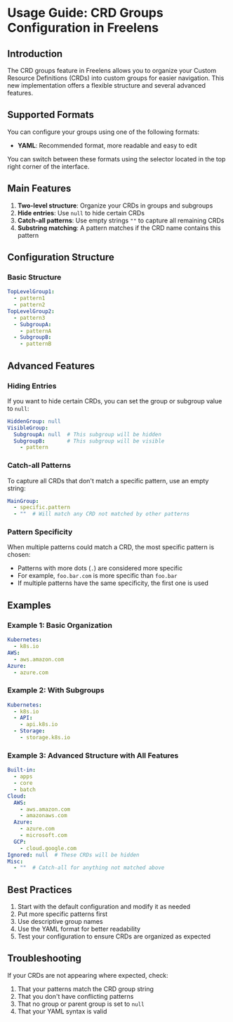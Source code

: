 # Usage Guide: CRD Groups Configuration in Freelens

## Introduction

The CRD groups feature in Freelens allows you to organize your Custom Resource Definitions (CRDs) into custom groups for easier navigation. This new implementation offers a flexible structure and several advanced features.

## Supported Formats

You can configure your groups using one of the following formats:

- **YAML**: Recommended format, more readable and easy to edit

You can switch between these formats using the selector located in the top right corner of the interface.

## Main Features

1. **Two-level structure**: Organize your CRDs in groups and subgroups
2. **Hide entries**: Use `null` to hide certain CRDs
3. **Catch-all patterns**: Use empty strings `""` to capture all remaining CRDs
4. **Substring matching**: A pattern matches if the CRD name contains this pattern

## Configuration Structure

### Basic Structure

```yaml
TopLevelGroup1:
  - pattern1
  - pattern2
TopLevelGroup2:
  - pattern3
  - SubgroupA:
    - patternA
  - SubgroupB:
    - patternB
```

## Advanced Features

### Hiding Entries

If you want to hide certain CRDs, you can set the group or subgroup value to `null`:

```yaml
HiddenGroup: null
VisibleGroup:
  SubgroupA: null  # This subgroup will be hidden
  SubgroupB:       # This subgroup will be visible
    - pattern
```

### Catch-all Patterns

To capture all CRDs that don't match a specific pattern, use an empty string:

```yaml
MainGroup:
  - specific.pattern
  - ""  # Will match any CRD not matched by other patterns
```

### Pattern Specificity

When multiple patterns could match a CRD, the most specific pattern is chosen:

- Patterns with more dots (`.`) are considered more specific
- For example, `foo.bar.com` is more specific than `foo.bar`
- If multiple patterns have the same specificity, the first one is used

## Examples

### Example 1: Basic Organization

```yaml
Kubernetes:
  - k8s.io
AWS:
  - aws.amazon.com
Azure:
  - azure.com
```

### Example 2: With Subgroups

```yaml
Kubernetes:
  - k8s.io
  - API:
    - api.k8s.io
  - Storage:
    - storage.k8s.io
```

### Example 3: Advanced Structure with All Features

```yaml
Built-in:
  - apps
  - core
  - batch
Cloud:
  AWS:
    - aws.amazon.com
    - amazonaws.com
  Azure:
    - azure.com
    - microsoft.com
  GCP:
    - cloud.google.com
Ignored: null  # These CRDs will be hidden
Misc:
  - ""  # Catch-all for anything not matched above
```

## Best Practices

1. Start with the default configuration and modify it as needed
2. Put more specific patterns first
3. Use descriptive group names
4. Use the YAML format for better readability
5. Test your configuration to ensure CRDs are organized as expected

## Troubleshooting

If your CRDs are not appearing where expected, check:

1. That your patterns match the CRD group string
2. That you don't have conflicting patterns
3. That no group or parent group is set to `null`
4. That your YAML syntax is valid
